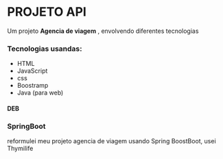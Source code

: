 # PROJETO API

Um projeto **Agencia de viagem** , envolvendo diferentes tecnologias

### Tecnologias usandas:

* HTML
* JavaScript
* css
* Boostramp
* Java (para web)

#### DEB

### SpringBoot

reformulei meu projeto agencia de viagem  usando Spring BoostBoot, usei Thymilife
